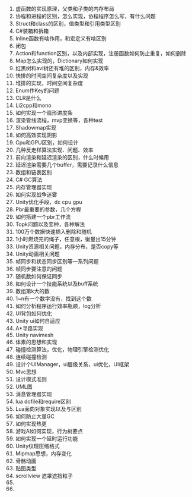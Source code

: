 
1. 虚函数的实现原理，父类和子类的内存布局
2. 协程和进程的区别，怎么实现，协程程序怎么写，有什么问题
3. Struct和class的区别，值类型和引用类型区别
4. C#装箱和拆箱
5. Inline函数有啥作用，和宏定义有啥区别
6. 闭包
7. Action和function区别，以及内部实现，注册函数如何防止重复，如何删除
8. Map怎么实现的，Dictionary如何实现
9. 红黑树和avl树还有堆的区别，内存&效率
10. 快排的时间空间复杂度以及实现
11. 堆排的实现，时间空间复杂度
12. Enum作Key的问题
13. CLR是什么
14. Li2cpp和mono
15. 如何实现一个扇形进度条
16. 渲染管线流程，mvp变换等，各种test
17. Shadowmap实现
18. 如何高效实现阴影
19. Cpu和GPU区别，如何设计
20. 几种反走样算法实现、问题、效率
21. 前向渲染和延迟渲染的区别，什么时候用
22. 延迟渲染需要几个buffer，需要记录什么信息
23. 数组和链表区别
24. C# GC算法
25. 内存管理器实现
26. 如何实现战争迷雾
27. Unity优化手段，dc cpu gpu
28. Pbr最重要的参数，几个方程
29. 如何搭建一个pbr工作流
30. Topk问题以及变种，各种解法
31. 100万个数据快速插入删除和随机
32. 1小时燃烧完的绳子，任意根，衡量出15分钟
33. Unity资源相关问题，内存分布，是否copy等
34. Unity动画相关问题
35. 帧同步和状态同步区别等一系列问题
36. 帧同步要注意的问题
37. 随机数如何保证同步
38. 如何设计一个技能系统以及buff系统
39. 数组第k大的数
40. 1~n有一个数字没有，找到这个数
41. 如何分析程序运行效率瓶颈，log分析
42. UI背包如何优化
43. Unity ui如何自适应
44. A*寻路实现
45. Unity navimesh
46. 体素的思想和实现
47. 碰撞检测算法，优化，物理引擎检测优化
48. 连续碰撞检测
49. 设计个UIManager，ui层级关系，ui优化，UI框架
50. Mvc思想
51. 设计模式准则
52. UML图
53. 消息管理器实现
54. lua dofile和require区别
55. Lua面向对象实现以及与区别
56. 如何防止大量GC
57. 如何实现热更
58. 游戏AI如何实现，行为树要点
59. 如何实现一个延时运行功能
60. Unity纹理压缩格式
61. Mipmap思想，内存变化
62. 骨骼动画
63. 贴图类型
64. scrollview 遮罩遮挡粒子
65. 
66. 